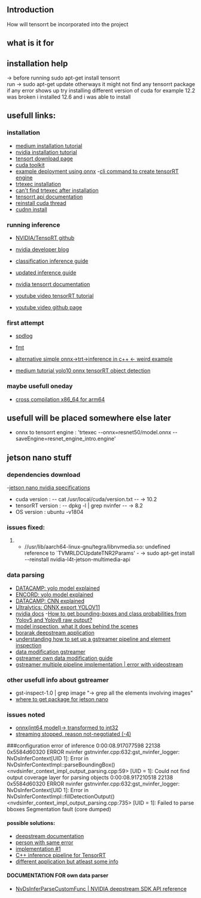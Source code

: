 ## Introduction
How will tensorrt be incorporated into the project

## what is it for 
## installation help
-> before running sudo apt-get install tensorrt  
run -> sudo apt-get update 
otherways it might not find any tensorrt package
if any error shows up try installing different version of cuda for example 12.2 was broken i installed 12.6 and i was able to install
## usefull links:

### installation
- [medium installation tutorial](https://medium.com/@moshiur.faisal01/install-tensorrt-with-command-line-wrapper-trtexec-on-ununtu-20-04-lts-3e44f4f36a2b)
- [nvidia installation tutorial](https://docs.nvidia.com/deeplearning/tensorrt/quick-start-guide/index.html)
- [tensort download page](https://developer.nvidia.com/tensorrt/download/10x)
- [cuda toolkit](https://developer.nvidia.com/cuda-downloads?target_os=Linux&target_arch=x86_64&Distribution=Ubuntu&target_version=22.04&target_type=deb_local)
- [example deployment using onnx](https://docs.nvidia.com/deeplearning/tensorrt/quick-start-guide/index.html#ex-deploy-onnx)
-[cli command to create tensorRT engine](https://docs.nvidia.com/deeplearning/tensorrt/quick-start-guide/index.html#convert-model)
- [trtexec installation](https://forums.developer.nvidia.com/t/where-is-trtexec/73514)
- [can't find trtexec after installation](https://forums.developer.nvidia.com/t/bash-trtexec-command-not-found/127302/5)
- [tensorrt api documentation](https://docs.nvidia.com/deeplearning/tensorrt/index.html)
- [reinstall cuda thread](https://forums.developer.nvidia.com/t/tensorrt-installation-problem/265125/8)
- [cudnn install](https://developer.nvidia.com/cudnn-downloads?target_os=Linux&target_arch=x86_64&Distribution=Ubuntu&target_version=22.04&target_type=deb_network)
### running inference
- [NVIDIA/TensoRT github](https://github.com/NVIDIA/TensorRT/tree/c468d67760e066f4d85c3e7f2fa89aa221fac83f)
- [nvidia developer blog](https://developer.nvidia.com/blog/speed-up-inference-tensorrt/)
- [classification inference guide](https://github.com/NVIDIA-developer-blog/code-samples/tree/master/posts/TensorRT-introduction)
- [updated inference guide](https://developer.nvidia.com/blog/speeding-up-deep-learning-inference-using-tensorrt-updated/)
- [nvidia tensorrt documentation](https://docs.nvidia.com/deeplearning/tensorrt/sample-support-guide/index.html#onnx_mnist_sample)

- [youtube video tensorRT tutorial](https://www.youtube.com/watch?v=Z0n5aLmcRHQ)
- [youtube video github page](https://github.com/cyrusbehr/tensorrt-cpp-api/blob/main/src/main.cpp)

### first attempt 
- [spdlog](https://github.com/gabime/spdlog?tab=readme-ov-file)
- [fmt](https://github.com/fmtlib/fmt/releases/tag/11.0.2)

- [alternative simple onnx->trt->inference in c++ <- weird example](https://github.com/ggluo/TensorRT-Cpp-Example)
- [medium tutorial yolo10 onnx tensorRT object detection](https://medium.com/@boukamchahamdi/yolov10-c-tensorrt-project-27f66c163de1)

### maybe usefull oneday 
- [cross compilation x86_64 for arm64](https://forums.developer.nvidia.com/t/how-to-across-compile-the-tensorrt-sample-code-in-x86-64-for-aarch64/180932/2)

## usefull will be placed somewhere else later
- onnx to tensorrt engine : 'trtexec --onnx=resnet50/model.onnx --saveEngine=resnet_engine_intro.engine'

## jetson nano stuff

### dependencies download
-[jetson nano nvidia specifications](https://developer.nvidia.com/embedded/jetpack-sdk-461)
- cuda version : -- cat /usr/local/cuda/version.txt -- -> 10.2
- tensorRT version : -- dpkg -l | grep nvinfer -- -> 8.2
- OS version : ubuntu -v1804

### issues fixed:
1. -  //usr/lib/aarch64-linux-gnu/tegra/libnvmedia.so: undefined reference to `TVMRLDCUpdateTNR2Params' -
-> sudo apt-get install --reinstall nvidia-l4t-jetson-multimedia-api

### data parsing
- [DATACAMP: yolo model explained](https://www.datacamp.com/blog/yolo-object-detection-explained?utm_source=google&utm_medium=paid_search&utm_campaignid=19589720821&utm_adgroupid=152984011334&utm_device=c&utm_keyword=&utm_matchtype=&utm_network=g&utm_adpostion=&utm_creative=684592139693&utm_targetid=aud-1964540900041:dsa-2222697811358&utm_loc_interest_ms=&utm_loc_physical_ms=9197485&utm_content=DSA~blog~Data-Science&utm_campaign=230119_1-sea~dsa~tofu_2-b2c_3-row-p1_4-prc_5-na_6-na_7-le_8-pdsh-go_9-nb-e_10-na_11-na&gad_source=1&gclid=Cj0KCQiAgdC6BhCgARIsAPWNWH1hOvU7uaViPjwTZ32YlG6DmhF56tnSTTLAJAJ7lSaL89dN0sPWUqYaAiDBEALw_wcB)
- [ENCORD: yolo model explained](https://encord.com/blog/yolo-object-detection-guide/)
- [DATACAMP: CNN explained](https://www.datacamp.com/tutorial/introduction-to-convolutional-neural-networks-cnns?utm_source=google&utm_medium=paid_search&utm_campaignid=19589720821&utm_adgroupid=157156374951&utm_device=c&utm_keyword=&utm_matchtype=&utm_network=g&utm_adpostion=&utm_creative=684592139651&utm_targetid=aud-1964540900041:dsa-2218886984380&utm_loc_interest_ms=&utm_loc_physical_ms=9197485&utm_content=&utm_campaign=230119_1-sea~dsa~tofu_2-b2c_3-row-p1_4-prc_5-na_6-na_7-le_8-pdsh-go_9-nb-e_10-na_11-na&gad_source=1&gclid=Cj0KCQiAgdC6BhCgARIsAPWNWH26c4S1bXY6IZuRk6nnz8oWmPS7jvQ4PgVscG7n4hNTWopI-3dnPpgaArVTEALw_wcB)
- [Ultralytics: ONNX export YOLOV11](https://docs.ultralytics.com/integrations/onnx/)
- [nvidia docs](https://docs.nvidia.com/deeplearning/tensorrt/archives/tensorrt-825/api/index.html#api)
-[How to get bounding-boxes and class probabilities from Yolov5 and Yolov8 raw output?](https://medium.com/@reachraktim/how-to-get-bounding-boxes-and-class-probabilities-from-yolov5-and-yolov8-raw-output-4c4d3dd93fae)
- [model inspection, what it does behind the scenes](https://netron.app/)
- [borarak deepstream application](https://github.com/borarak/yolov8_deepstream.git)
- [understanding how to set up a gstreamer pipeline and element inspection](https://www.youtube.com/watch?v=1g65gP5kfhQ)
- [data modification gstreamer](https://xilinx-wiki.atlassian.net/wiki/spaces/A/pages/81231874/Video+Data+Modification+in+Gstreamer+Application)
- [gstreamer own data modification guide](https://gstreamer.freedesktop.org/documentation/tutorials/basic/short-cutting-the-pipeline.html?gi-language=c)
- [gstreamer multiple pipeline implementation | error with videostream](https://discourse.gstreamer.org/t/appsink-to-appsrc-to-videosink/1289)
### other usefull info about gstreamer
- gst-inspect-1.0 | grep image "-> grep all the elements involving images"
- [where to get package for jetson nano](https://developer.nvidia.com/embedded/deepstream-on-jetson-downloads-archived)
### issues noted
- [onnx(int64 model)-> transformed to int32](https://forums.developer.nvidia.com/t/onnx-model-int64-weights/124248/9)
- [streaming stopped, reason not-negotiated (-4)](https://stackoverflow.com/questions/37680843/gstreamer-receive-video-streaming-task-paused-reason-not-negotiated-4)

###configuration error of inference 
0:00:08.917077598 22138   0x5584d60320 ERROR                nvinfer gstnvinfer.cpp:632:gst_nvinfer_logger:<primary-nvinference-engine> NvDsInferContext[UID 1]: Error in NvDsInferContextImpl::parseBoundingBox() <nvdsinfer_context_impl_output_parsing.cpp:59> [UID = 1]: Could not find output coverage layer for parsing objects
0:00:08.917210518 22138   0x5584d60320 ERROR                nvinfer gstnvinfer.cpp:632:gst_nvinfer_logger:<primary-nvinference-engine> NvDsInferContext[UID 1]: Error in NvDsInferContextImpl::fillDetectionOutput() <nvdsinfer_context_impl_output_parsing.cpp:735> [UID = 1]: Failed to parse bboxes
Segmentation fault (core dumped)

#### possible solutions: 
- [deepstream documentation](https://docs.nvidia.com/metropolis/deepstream/dev-guide/text/DS_using_custom_model.html)
- [person with same error](https://github.com/open-mmlab/mmdeploy/issues/726)
- [implementation #1](https://github.com/wang-xinyu/tensorrtx/tree/master/yolo11)
- [C++ inference pipeline for TensorRT](https://github.com/ultralytics/yolov5/issues/7892)
- [different application but atleast some info](https://github.com/NVIDIA-AI-IOT/deepstream_tao_apps/blob/master/post_processor/Makefile)


#### DOCUMENTATION FOR own data parser
- [NvDsInferParseCustomFunc | NVIDIA deepstream SDK API reference](https://docs.nvidia.com/metropolis/deepstream-nvaie30/sdk-api/nvdsinfer__custom__impl_8h.html#a992d8959bd83b213ecda2b554cf61394)